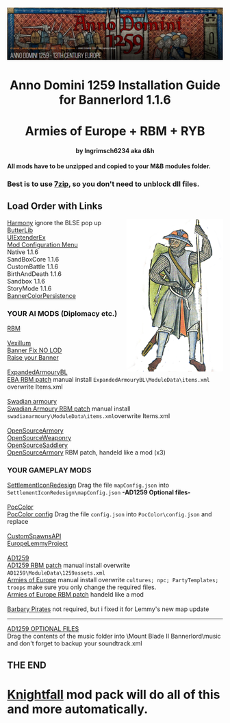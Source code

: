 ![](https://github.com/Knightfall-dh/AD1259BL1.1.5/blob/main/png/1259.png?raw=true)
# <h1 align="center" id="heading">Anno Domini 1259 Installation Guide for Bannerlord 1.1.6</h1>  
# <h1 align="center" id="heading">Armies of Europe + RBM + RYB</h1>  
#### <h4 align="center" id="heading"> by Ingrimsch6234 aka d&h</h4>  

#### All mods have to be unzipped and copied to your M&B modules folder. 
### Best is to use [7zip](https://7-zip.org/a/7z2301-x64.exe), so you don't need to unblock dll files.

## Load Order with Links  
<img align="right" width="225" height="355" src="https://github.com/Knightfall-dh/Knightfall1.1.3/blob/main/images/spearguy.png?raw=true"> 





[Harmony](https://www.nexusmods.com/mountandblade2bannerlord/mods/2006?tab=files&file_id=35965) ignore the BLSE pop up     
[ButterLib](https://www.nexusmods.com/mountandblade2bannerlord/mods/2018?tab=files&file_id=38360)   
[UIExtenderEx](https://www.nexusmods.com/mountandblade2bannerlord/mods/2102?tab=files&file_id=34201)  
[Mod Configuration Menu](https://www.nexusmods.com/mountandblade2bannerlord/mods/612?tab=files&file_id=36733)  
Native 1.1.6   
SandBoxCore 1.1.6   
CustomBattle 1.1.6   
BirthAndDeath 1.1.6   
Sandbox 1.1.6   
StoryMode 1.1.6  
[BannerColorPersistence](https://www.nexusmods.com/mountandblade2bannerlord/mods/2637?tab=files&file_id=33822)  
### YOUR AI MODS (Diplomacy etc.)
[RBM](https://www.nexusmods.com/mountandblade2bannerlord/mods/791?tab=files&file_id=36232)  
<br/>
[Vexillum](https://www.nexusmods.com/mountandblade2bannerlord/mods/3716?tab=files&file_id=24357)  
[Banner Fix NO LOD](https://www.nexusmods.com/mountandblade2bannerlord/mods/4600?tab=files&file_id=36276)  
[Raise your Banner](https://www.nexusmods.com/mountandblade2bannerlord/mods/4600?tab=files&file_id=36276)  
<br/>
[ExpandedArmouryBL](https://www.nexusmods.com/mountandblade2bannerlord/mods/5317?tab=files&file_id=34273)  
[EBA RBM patch](https://www.nexusmods.com/mountandblade2bannerlord/mods/5327?tab=files&file_id=35088) manual install `ExpandedArmouryBL\ModuleData\items.xml` overwrite Items.xml   
<br/>
[Swadian armoury](https://www.nexusmods.com/mountandblade2bannerlord/mods/2349?tab=files&file_id=37824)  
[Swadian Armoury RBM patch](https://www.nexusmods.com/mountandblade2bannerlord/mods/3574?tab=files&file_id=37841) manual install  `swadianarmoury\ModuleData\items.xml`overwrite Items.xml    
<br/>
[OpenSourceArmory](https://www.nexusmods.com/mountandblade2bannerlord/mods/2829?tab=files&file_id=37814)  
[OpenSourceWeaponry](https://www.nexusmods.com/mountandblade2bannerlord/mods/2829?tab=files&file_id=37816)   
[OpenSourceSaddlery](https://www.nexusmods.com/mountandblade2bannerlord/mods/2829?tab=files&file_id=37815)   
[OpenSourceArmory](https://www.nexusmods.com/mountandblade2bannerlord/mods/2829?tab=files&file_id=37817) RBM patch, handeld like a mod (x3)  
### YOUR GAMEPLAY MODS
[SettlementIconRedesign](https://www.nexusmods.com/mountandblade2bannerlord/mods/2717?tab=files&file_id=33451) Drag the file `mapConfig.json` into `SettlementIconRedesign\mapConfig.json` **-AD1259 Optional files-**    
<br/>
[PocColor](https://www.nexusmods.com/mountandblade2bannerlord/mods/5595?tab=files&file_id=35800)    
[PocColor config](https://drive.google.com/file/d/19lL4cLup1gfW_3f_qhIN-0_t9VMFyAK5/view) Drag the file `config.json` into `PocColor\config.json`  and replace  
<br/>
[CustomSpawnsAPI](https://www.nexusmods.com/mountandblade2bannerlord/mods/411?tab=files&file_id=38022)  
[EuropeLemmyProject](https://www.nexusmods.com/mountandblade2bannerlord/mods/3758?tab=files&file_id=37776)  
<br/>
[AD1259](https://www.nexusmods.com/mountandblade2bannerlord/mods/4885?tab=files&file_id=37825)   
[AD1259 RBM patch](https://www.nexusmods.com/mountandblade2bannerlord/mods/5474?tab=files&file_id=34991) manual install overwrite `AD1259\ModuleData\1259assets.xml`
<br/>
[Armies of Europe](https://www.nexusmods.com/mountandblade2bannerlord/mods/5861?tab=files&file_id=37361) manual install overwrite `cultures; npc; PartyTemplates; troops` make sure you only change the required files.    
[Armies of Europe RBM patch](https://www.nexusmods.com/mountandblade2bannerlord/mods/5861?tab=files&file_id=37349)  handeld like a mod    
<br/>
[Barbary Pirates](https://drive.google.com/file/d/1UhZvRAPouOVvIjcZMP5A7JqVyzW9herg/view) not required, but i fixed it for Lemmy's new map update  
***************************************************************************************************   
[AD1259 OPTIONAL FILES](https://www.nexusmods.com/mountandblade2bannerlord/mods/4885?tab=files&file_id=34834)   
Drag the contents of the music folder into \Mount Blade II Bannerlord\music and don't forget to backup your soundtrack.xml  

## THE END
# [Knightfall](https://www.nexusmods.com/mountandblade2bannerlord/mods/5451) mod pack will do all of this and more automatically.
